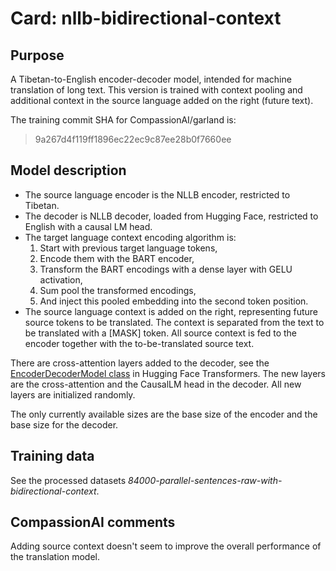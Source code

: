 # Card: nllb-bidirectional-context

## Purpose

A Tibetan-to-English encoder-decoder model, intended for machine translation of long text. This version is trained with context pooling and additional context in the source language added on the right (future text).

The training commit SHA for CompassionAI/garland is:

> 9a267d4f119ff1896ec22ec9c87ee28b0f7660ee

## Model description

- The source language encoder is the NLLB encoder, restricted to Tibetan.
- The decoder is NLLB decoder, loaded from Hugging Face, restricted to English with a causal LM head.
- The target language context encoding algorithm is:
  1. Start with previous target language tokens,
  2. Encode them with the BART encoder,
  3. Transform the BART encodings with a dense layer with GELU activation,
  4. Sum pool the transformed encodings,
  5. And inject this pooled embedding into the second token position.
- The source language context is added on the right, representing future source tokens to be translated. The context is separated from the text to be translated with a [MASK] token. All source context is fed to the encoder together with the to-be-translated source text.

There are cross-attention layers added to the decoder, see the [EncoderDecoderModel class](https://huggingface.co/docs/transformers/v4.20.1/en/model_doc/encoder-decoder#transformers.EncoderDecoderModel) in Hugging Face Transformers. The new layers are the cross-attention and the CausalLM head in the decoder. All new layers are initialized randomly.

The only currently available sizes are the base size of the encoder and the base size for the decoder.

## Training data

See the processed datasets _84000-parallel-sentences-raw-with-bidirectional-context_.

## CompassionAI comments

Adding source context doesn't seem to improve the overall performance of the translation model.
